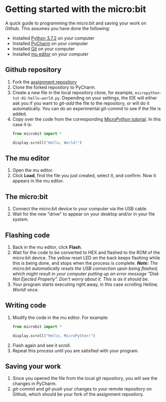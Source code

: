 # Getting started with the micro:bit

A quick guide to programming the micro:bit and saving your work on Github. This assumes you have done the following:
  - Installed [Python 3.7.2](https://www.python.org/downloads/) on your computer
  - Installed [PyCharm](https://www.jetbrains.com/pycharm/download/) on your computer
  - Installed [Git](https://git-scm.com/downloads) on your computer 
  - Installed [mu editor](https://codewith.mu/en/download) on your computer

## Github repository
1. Fork the [assignment repository](https://github.com/ivogeorg/micropython-tutorials.git)
2. Clone the forked repository to PyCharm.
3. Create a new file in the local repository clone, for example, `micropython-tut-01-hello-world.py`. Depending on your settings, the IDE will either ask you if you want to *git-add* the file to the repository, or will do it automatically. You can do an experimental *git-commit* to see if the file is added.
4. Copy over the code from the corresponding [MicroPython tutorial](https://microbit-micropython.readthedocs.io/en/latest/tutorials/hello.html). In this case it is:
   ```Python
   from microbit import *

   display.scroll("Hello, World!")
   ```

## The mu editor
1. Open the mu editor.
2. Click **Load**, find the file you just created, select it, and confirm. Now it appears in the mu editor. 

## The micro:bit
1. Connect the micro:bit device to your computer via the USB cable.
2. Wait for the new "drive" to appear on your desktop and/or in your file system.

## Flashing code
1. Back in the mu editor, click **Flash**.
2. Wait for the code to be converted to HEX and flashed to the ROM of the micro:bit device. The yellow reset LED on the back keeps flashing while this is being done, and stops when the process is complete. _**Note:** The micro:bit automatically resets the USB connection upon being flashed, which might result in your computer putting up an error message "Disk Not Ejected Properly". Don't worry about it. This is as it should be._
3. Your program starts executing right away, in this case scrolling *Hellow, World!* once.

## Writing code
1. Modify the code in the mu editor. For example:
   ```Python
   from microbit import *

   display.scroll("Hello, MicroPython!")
   ```
2. Flash again and see it scroll.  
3. Repeat this process until you are satisfied with your program. 

## Saving your work
1. Since you opened the file from the local git repository, you will see the changes in PyCharm.
2. *git-commit* and *git-push* your changes to your remote repository on Github, which should be your fork of the assignment repository.